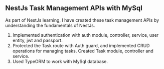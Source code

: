 ## NestJs Task Management APIs with MySql ##

As part of NestJs learning, I have created these task management APIs by understanding the fundamentals of NestJs. 

1. Implemented authentication with auth module, controller, service, user entity, jwt and passport. 
2. Protected the Task route with Auth guard, and implemented CRUD operations for managing tasks. Created Task module, controller and service.
3. Used TypeORM to work with MySql database.  
